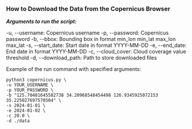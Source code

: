 ### How to Download the Data from the Copernicus Browser

***Arguments to run the script:***

-u, --username: Copernicus username
-p, --password: Copernicus password
-b, --bbox: Bounding box in format min_lon min_lat max_lon max_lat
-s, --start_date: Start date in format YYYY-MM-DD
-e, --end_date: End date in format YYYY-MM-DD
-c, --cloud_cover: Cloud coverage value threshold 
-d, --download_path: Path to store downloaded files

Example of the run command with specified arguments:

```
python3 copernicus.py \
-u YOUR_USERNAME \
-p YOUR_PASSWORD \
-b "125.70481645582738 34.20968548454498 126.9345925072153 35.225027697578504" \
-s 2024-01-01 \
-e 2024-01-02 \
-c 20.0 \
-d ./data
```